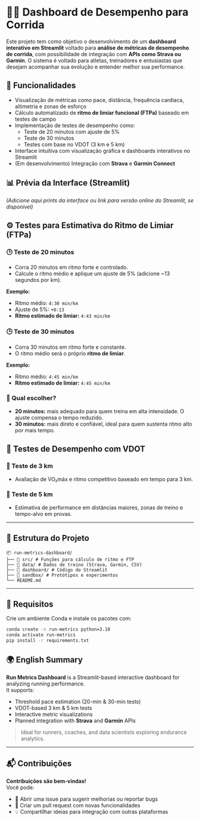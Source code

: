 # 🏃‍♂️ Dashboard de Desempenho para Corrida

Este projeto tem como objetivo o desenvolvimento de um **dashboard interativo em Streamlit** voltado para **análise de métricas de desempenho de corrida**, com possibilidade de integração com **APIs como Strava ou Garmin**. O sistema é voltado para atletas, treinadores e entusiastas que desejam acompanhar sua evolução e entender melhor sua performance.

## 🎯 Funcionalidades

- Visualização de métricas como pace, distância, frequência cardíaca, altimetria e zonas de esforço
- Cálculo automatizado de **ritmo de limiar funcional (FTPa)** baseado em testes de campo
- Implementação de testes de desempenho como:
  - Teste de 20 minutos com ajuste de 5%
  - Teste de 30 minutos
  - Testes com base no VDOT (3 km e 5 km)
- Interface intuitiva com visualização gráfica e dashboards interativos no Streamlit
- (Em desenvolvimento) Integração com **Strava** e **Garmin Connect**

## 📊 Prévia da Interface (Streamlit)

*(Adicione aqui prints da interface ou link para versão online do Streamlit, se disponível)*

## ⚙️ Testes para Estimativa do Ritmo de Limiar (FTPa)

### 🕒 Teste de 20 minutos
- Corra 20 minutos em ritmo forte e controlado.
- Calcule o ritmo médio e aplique um ajuste de 5% (adicione ~13 segundos por km).

**Exemplo:**
- Ritmo médio: `4:30 min/km`  
- Ajuste de 5%: `+0:13`  
- **Ritmo estimado de limiar:** `4:43 min/km`

### 🕒 Teste de 30 minutos
- Corra 30 minutos em ritmo forte e constante.
- O ritmo médio será o próprio **ritmo de limiar**.

**Exemplo:**
- Ritmo médio: `4:45 min/km`  
- **Ritmo estimado de limiar:** `4:45 min/km`

### 📌 Qual escolher?
- **20 minutos:** mais adequado para quem treina em alta intensidade. O ajuste compensa o tempo reduzido.
- **30 minutos:** mais direto e confiável, ideal para quem sustenta ritmo alto por mais tempo.

## 📐 Testes de Desempenho com VDOT

### 📏 Teste de 3 km
- Avaliação de VO₂máx e ritmo competitivo baseado em tempo para 3 km.

### 📏 Teste de 5 km
- Estimativa de performance em distâncias maiores, zonas de treino e tempo-alvo em provas.

---

## 📁 Estrutura do Projeto
```
📦 run-metrics-dashboard/
├── 📂 src/ # Funções para cálculo de ritmo e FTP
├── 📂 data/ # Dados de treino (Strava, Garmin, CSV)
├── 📂 dashboard/ # Código do Streamlit
├── 📂 sandbox/ # Protótipos e experimentos
└── README.md
```


---

## 🔧 Requisitos

Crie um ambiente Conda e instale os pacotes com:

```bash
conda create -n run-metrics python=3.10
conda activate run-metrics
pip install -r requirements.txt
```

## 🌍 English Summary

**Run Metrics Dashboard** is a Streamlit-based interactive dashboard for analyzing running performance.  
It supports:

- Threshold pace estimation (20-min & 30-min tests)
- VDOT-based 3 km & 5 km tests
- Interactive metric visualizations
- Planned integration with **Strava** and **Garmin** APIs

> Ideal for runners, coaches, and data scientists exploring endurance analytics.

---

## 📬 Contribuições

**Contribuições são bem-vindas!**  
Você pode:

- 🔧 Abrir uma issue para sugerir melhorias ou reportar bugs
- 🚀 Criar um pull request com novas funcionalidades
- 💡 Compartilhar ideias para integração com outras plataformas
